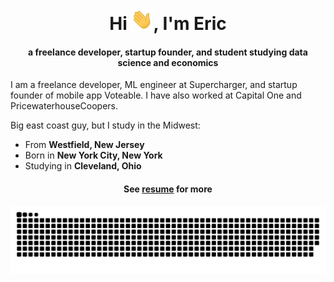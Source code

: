 <div align="center">
    <h1 align="center">Hi <img width="35" src="https://github.com/1999AZZAR/1999AZZAR/blob/main/resources/img/waving.gif">, I'm Eric</h1>
    <h4 align="center">a freelance developer, startup founder, and student studying data science and economics</h4>
</div>

<!-- New non-centered paragraph -->
<p>I am a freelance developer, ML engineer at Supercharger, and startup founder of mobile app Voteable. I have also worked at Capital One and PricewaterhouseCoopers.

Big east coast guy, but I study in the Midwest:
 - From **Westfield, New Jersey**
 - Born in **New York City, New York**
 - Studying in **Cleveland, Ohio**
</p>
<h4 align="center">See <a href="https://github.com/ericelizes1/ericelizes1/blob/main/Eric%20Elizes%20_%20Resume.pdf" target="_blank">resume</a> for more</h4>
<div align="center">
    <a href="https://1999azzar.github.io/1999AZZAR/">
        <img src="https://github.com/1999AZZAR/1999AZZAR/blob/main/resources/img/grid-snake.svg" alt="snake" />
    </a>
</div>
